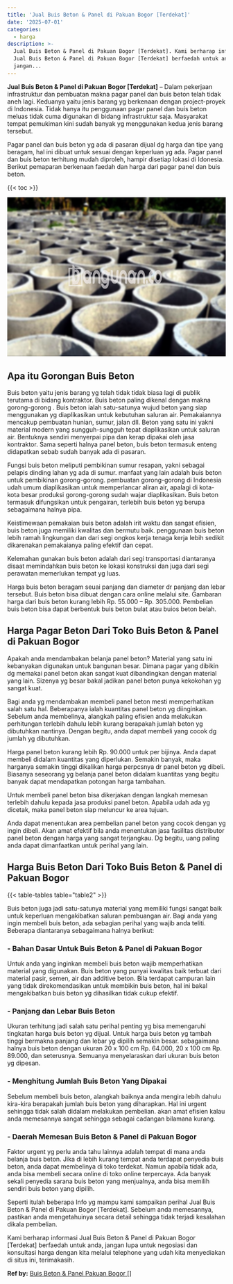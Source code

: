 ```yaml
---
title: 'Jual Buis Beton & Panel di Pakuan Bogor [Terdekat]'
date: '2025-07-01'
categories:
  - harga
description: >-
  Jual Buis Beton & Panel di Pakuan Bogor [Terdekat]. Kami berharap informasi
  Jual Buis Beton & Panel di Pakuan Bogor [Terdekat] berfaedah untuk anda,
  jangan...
---
```


**Jual Buis Beton & Panel di Pakuan Bogor \[Terdekat\]** – Dalam pekerjaan infrastruktur dan pembuatan makna pagar panel dan buis beton telah tidak aneh lagi. Keduanya yaitu jenis barang yg berkenaan dengan project-proyek di Indonesia. Tidak hanya itu penggunaan pagar panel dan buis beton meluas tidak cuma digunakan di bidang infrastruktur saja. Masyarakat tempat pemukiman kini sudah banyak yg menggunakan kedua jenis barang tersebut.

Pagar panel dan buis beton yg ada di pasaran dijual dg harga dan tipe yang beragam, hal ini dibuat untuk sesuai dengan keperluan yg ada. Pagar panel dan buis beton terhitung mudah diproleh, hampir disetiap lokasi di Idonesia. Berikut pemaparan berkenaan faedah dan harga dari pagar panel dan buis beton.

{{< toc >}}

![Jual Buis Beton & Panel di Pakuan Bogor [Terdekat]](/images/jual-panel-buis-beton-murah-07.png)

## Apa itu Gorongan Buis Beton

Buis beton yaitu jenis barang yg telah tidak tidak biasa lagi di publik terutama di bidang kontraktor. Buis beton paling dikenal dengan makna gorong-gorong . Buis beton ialah satu-satunya wujud beton yang siap menggunakan yg diaplikasikan untuk kebutuhan saluran air. Pemakaiannya mencakup pembuatan hunian, sumur, jalan dll. Beton yang satu ini yakni material modern yang sungguh-sungguh tepat diaplikasikan untuk saluran air. Bentuknya sendiri menyerpai pipa dan kerap dipakai oleh jasa kontraktor. Sama seperti halnya panel beton, buis beton termasuk enteng didapatkan sebab sudah banyak ada di pasaran.

Fungsi buis beton meliputi pembikinan sumur resapan, yakni sebagai pelapis dinding lahan yg ada di sumur. manfaat yang lain adalah buis beton untuk pembikinan gorong-gorong. pembuatan gorong-gorong di Indonesia udah umum diaplikasikan untuk memperlancar aliran air, apalagi di kota-kota besar produksi gorong-gorong sudah wajar diaplikasikan. Buis beton termasuk difungsikan untuk pengairan, terlebih buis beton yg berupa sebagaimana halnya pipa.

Keistimewaan pemakaian buis beton adalah irit waktu dan sangat efisien, buis beton juga memiliki kwalitas dan bermutu baik. penggunaan buis beton lebih ramah lingkungan dan dari segi ongkos kerja tenaga kerja lebih sedikit dikarenakan pemakaianya paling efektif dan cepat.

Kelemahan gunakan buis beton adalah dari segi transportasi diantaranya disaat memindahkan buis beton ke lokasi konstruksi dan juga dari segi perawatan memerlukan tempat yg luas.

Harga buis beton beragam seuai panjang dan diameter dr panjang dan lebar tersebut. Buis beton bisa dibuat dengan cara online melalui site. Gambaran harga dari buis beton kurang lebih Rp. 55.000 – Rp. 305.000. Pembelian buis beton bisa dapat berbentuk buis beton bulat atau buios beton belah.

## Harga Pagar Beton Dari Toko Buis Beton & Panel di Pakuan Bogor

Apakah anda mendambakan belanja panel beton? Material yang satu ini kebanyakan digunakan untuk bangunan besar. Dimana pagar yang dibikin dg memakai panel beton akan sangat kuat dibandingkan dengan material yang lain. Sizenya yg besar bakal jadikan panel beton punya kekokohan yg sangat kuat.

Bagi anda yg mendambakan membeli panel beton mesti memperhatikan salah satu hal. Beberapanya ialah kuantitas panel beton yg diinginkan. Sebelum anda membelinya, alangkah paling efisien anda melakukan perhitungan terlebih dahulu lebih kurang berapakah jumlah beton yg dibutuhkan nantinya. Dengan begitu, anda dapat membeli yang cocok dg jumlah yg dibutuhkan.

Harga panel beton kurang lebih Rp. 90.000 untuk per bijinya. Anda dapat membeli didalam kuantitas yang diperlukan. Semakin banyak, maka harganya semakin tinggi dikalikan harga perpcsnya dr panel beton yg dibeli. Biasanya seseorang yg belanja panel beton didalam kuantitas yang begitu banyak dapat mendapatkan potongan harga tambahan.

Untuk membeli panel beton bisa dikerjakan dengan langkah memesan terlebih dahulu kepada jasa produksi panel beton. Apabila udah ada yg dicetak, maka panel beton siap meluncur ke area tujuan.

Anda dapat menentukan area pembelian panel beton yang cocok dengan yg ingin dibeli. Akan amat efektif bila anda menentukan jasa fasilitas distributor panel beton dengan harga yang sangat terjangkau. Dg begitu, uang paling anda dapat dimanfaatkan untuk perihal yang lain.

## Harga Buis Beton Dari Toko Buis Beton & Panel di Pakuan Bogor

{{< table-tables table="table2" >}}

Buis beton juga jadi satu-satunya material yang memiliki fungsi sangat baik untuk keperluan mengakibatkan saluran pembuangan air. Bagi anda yang ingin membeli buis beton, ada sebagian perihal yang wajib anda teliti. Beberapa diantaranya sebagaimana halnya berikut:

### \- Bahan Dasar Untuk Buis Beton & Panel di Pakuan Bogor

Untuk anda yang inginkan membeli buis beton wajib memperhatikan material yang digunakan. Buis beton yang punyai kwalitas baik terbuat dari material pasir, semen, air dan additive beton. Bila terdapat campuran lain yang tidak direkomendasikan untuk membikin buis beton, hal ini bakal mengakibatkan buis beton yg dihasilkan tidak cukup efektif.

### \- Panjang dan Lebar Buis Beton

Ukuran terhitung jadi salah satu perihal penting yg bisa memengaruhi tingkatan harga buis beton yg dijual. Untuk harga buis beton yg tambah tinggi bermakna panjang dan lebar yg dipilih semakin besar. sebagaimana halnya buis beton dengan ukuran 20 x 100 cm Rp. 64.000, 20 x 100 cm Rp. 89.000, dan seterusnya. Semuanya menyelaraskan dari ukuran buis beton yg dipesan.

### \- Menghitung Jumlah Buis Beton Yang Dipakai

Sebelum membeli buis beton, alangkah baiknya anda mengira lebih dahulu kira-kira berapakah jumlah buis beton yang diharapkan. Hal ini urgent sehingga tidak salah didalam melakukan pembelian. akan amat efisien kalau anda memesannya sangat sehingga sebagai cadangan bilamana kurang.

### \- Daerah Memesan Buis Beton & Panel di Pakuan Bogor

Faktor urgent yg perlu anda tahu lainnya adalah tempat di mana anda belanja buis beton. Jika di lebih kurang tempat anda terdapat penyedia buis beton, anda dapat membelinya di toko terdekat. Namun apabila tidak ada, anda bisa membeli secara online di toko online terpercaya. Ada banyak sekali penyedia sarana buis beton yang menjualnya, anda bisa memilih sendiri buis beton yang dipilih.

Seperti itulah beberapa Info yg mampu kami sampaikan perihal Jual Buis Beton & Panel di Pakuan Bogor \[Terdekat\]. Sebelum anda memesannya, pastikan anda mengetahuinya secara detail sehingga tidak terjadi kesalahan dikala pembelian.

Kami berharap informasi Jual Buis Beton & Panel di Pakuan Bogor \[Terdekat\] berfaedah untuk anda, jangan lupa untuk negosiasi dan konsultasi harga dengan kita melalui telephone yang udah kita menyediakan di situs ini, terimakasih.

**Ref by:** [Buis Beton & Panel Pakuan Bogor []](https://id.wikipedia.org/wiki/Buis)
